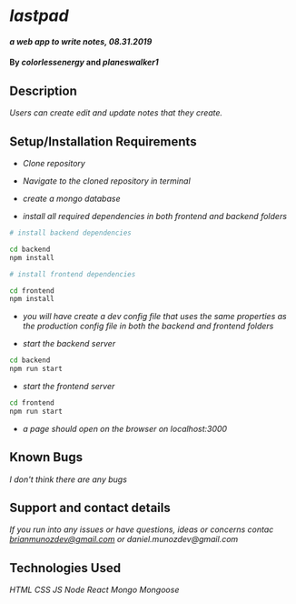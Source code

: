 # _lastpad_

#### _a web app to write notes, 08.31.2019_

#### By _**colorlessenergy**_ and _**planeswalker1**_

## Description

_Users can create edit and update notes that they create._

## Setup/Installation Requirements

* _Clone repository_
* _Navigate to the cloned repository in terminal_

* _create a mongo database_

* _install all required dependencies in both frontend and backend folders_

```bash
# install backend dependencies

cd backend
npm install

# install frontend dependencies

cd frontend
npm install
```

* _you will have create a dev config file that uses the same properties as the production config file in both the backend and frontend folders_

* _start the backend server_

```bash
cd backend
npm run start
```

* _start the frontend server_

```bash
cd frontend
npm run start
```

* _a page should open on the browser on localhost:3000_


## Known Bugs

_I don't think there are any bugs_

## Support and contact details

_If you run into any issues or have questions, ideas or concerns contac brianmunozdev@gmail.com or daniel.munozdev@gmail.com_

## Technologies Used

_HTML_
_CSS_
_JS_
_Node_
_React_
_Mongo_
_Mongoose_